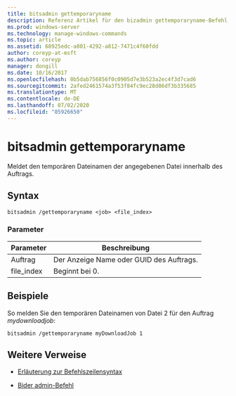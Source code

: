 ```yaml
---
title: bitsadmin gettemporaryname
description: Referenz Artikel für den bizadmin gettemporaryname-Befehl, der den temporären Dateinamen der angegebenen Datei innerhalb des Auftrags meldet.
ms.prod: windows-server
ms.technology: manage-windows-commands
ms.topic: article
ms.assetid: 68925edc-a801-4292-a812-7471c4f60fdd
author: coreyp-at-msft
ms.author: coreyp
manager: dongill
ms.date: 10/16/2017
ms.openlocfilehash: 0b5dab756856f0c0905d7e3b523a2ec4f3d7cad6
ms.sourcegitcommit: 2afed2461574a3f53f84fc9ec28d86df3b335685
ms.translationtype: MT
ms.contentlocale: de-DE
ms.lasthandoff: 07/02/2020
ms.locfileid: "85926650"
---
```

# <a name="bitsadmin-gettemporaryname"></a>bitsadmin gettemporaryname

Meldet den temporären Dateinamen der angegebenen Datei innerhalb des Auftrags.

## <a name="syntax"></a>Syntax

```
bitsadmin /gettemporaryname <job> <file_index>
```

### <a name="parameters"></a>Parameter

| Parameter | Beschreibung |
| -------------- | -------------- |
| Auftrag | Der Anzeige Name oder GUID des Auftrags. |
| file_index | Beginnt bei 0. |

## <a name="examples"></a>Beispiele

So melden Sie den temporären Dateinamen von Datei 2 für den Auftrag *mydownloadjob*:

```
bitsadmin /gettemporaryname myDownloadJob 1
```

## <a name="additional-references"></a>Weitere Verweise

- [Erläuterung zur Befehlszeilensyntax](command-line-syntax-key.md)

- [Bider admin-Befehl](bitsadmin.md)
